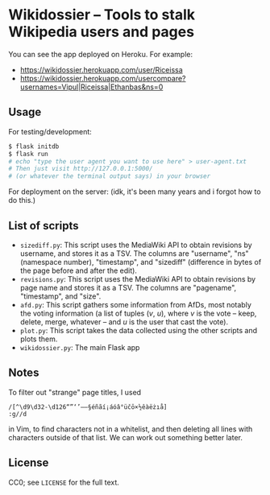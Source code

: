 # Wikidossier – Tools to stalk Wikipedia users and pages

You can see the app deployed on Heroku.
For example:

- <https://wikidossier.herokuapp.com/user/Riceissa>
- <https://wikidossier.herokuapp.com/usercompare?usernames=Vipul|Riceissa|Ethanbas&ns=0>

## Usage

For testing/development:

```bash
$ flask initdb
$ flask run
# echo "type the user agent you want to use here" > user-agent.txt
# Then just visit http://127.0.0.1:5000/
# (or whatever the terminal output says) in your browser
```

For deployment on the server: (idk, it's been many years and i forgot how to do this.)

## List of scripts

* `sizediff.py`: This script uses the MediaWiki API to obtain revisions by
  username, and stores it as a TSV. The columns are "username", "ns" (namespace
  number), "timestamp", and "sizediff" (difference in bytes of the page before
  and after the edit).
* `revisions.py`: This script uses the MediaWiki API to obtain revisions by
  page name and stores it as a TSV. The columns are "pagename", "timestamp",
  and "size".
* `afd.py`: This script gathers some information from AfDs, most notably the
  voting information (a list of tuples (*v*, *u*), where *v* is the vote –
  keep, delete, merge, whatever – and *u* is the user that cast the vote).
* `plot.py`: This script takes the data collected using the other scripts and
  plots them.
* `wikidossier.py`: The main Flask app

## Notes

To filter out "strange" page titles, I used

    /[^\d9\d32-\d126“”‘’–—§éñãí¡áóâ°üčō×½êàëżıå]
    :g//d

in Vim, to find characters not in a whitelist, and then deleting all lines with
characters outside of that list.
We can work out something better later.

## License

CC0; see `LICENSE` for the full text.
